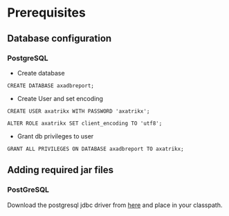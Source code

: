 

# Prerequisites


## Database configuration 

### PostgreSQL

* Create database

`CREATE DATABASE axadbreport;`

* Create User and set encoding

`CREATE USER axatrikx WITH PASSWORD 'axatrikx';`

`ALTER ROLE axatrikx SET client_encoding TO 'utf8';`

* Grant db privileges to user

`GRANT ALL PRIVILEGES ON DATABASE axadbreport TO axatrikx;`

## Adding required jar files

### PostGreSQL

Download the postgresql jdbc driver from [here](https://jdbc.postgresql.org/download.html) and place in your classpath.